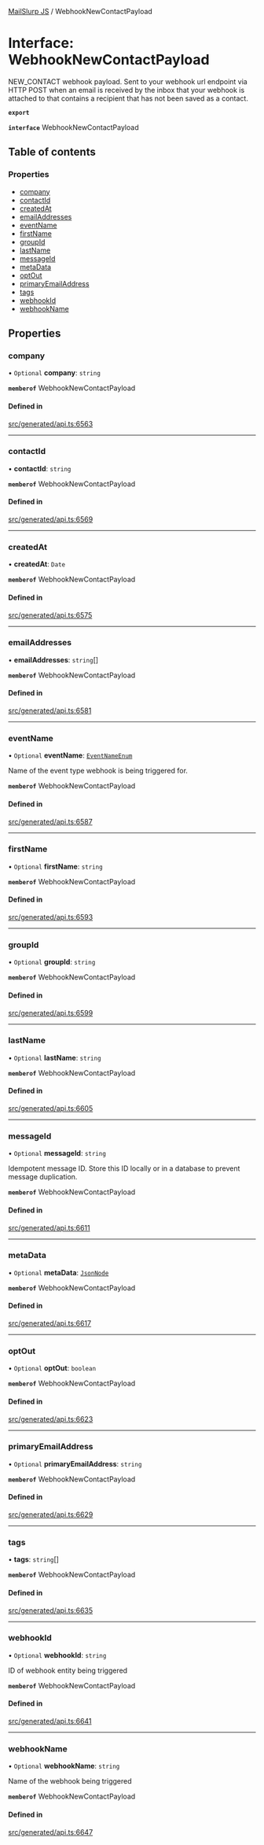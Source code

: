 [MailSlurp JS](../README.md) / WebhookNewContactPayload

# Interface: WebhookNewContactPayload

NEW_CONTACT webhook payload. Sent to your webhook url endpoint via HTTP POST when an email is received by the inbox that your webhook is attached to that contains a recipient that has not been saved as a contact.

**`export`**

**`interface`** WebhookNewContactPayload

## Table of contents

### Properties

- [company](WebhookNewContactPayload.md#company)
- [contactId](WebhookNewContactPayload.md#contactid)
- [createdAt](WebhookNewContactPayload.md#createdat)
- [emailAddresses](WebhookNewContactPayload.md#emailaddresses)
- [eventName](WebhookNewContactPayload.md#eventname)
- [firstName](WebhookNewContactPayload.md#firstname)
- [groupId](WebhookNewContactPayload.md#groupid)
- [lastName](WebhookNewContactPayload.md#lastname)
- [messageId](WebhookNewContactPayload.md#messageid)
- [metaData](WebhookNewContactPayload.md#metadata)
- [optOut](WebhookNewContactPayload.md#optout)
- [primaryEmailAddress](WebhookNewContactPayload.md#primaryemailaddress)
- [tags](WebhookNewContactPayload.md#tags)
- [webhookId](WebhookNewContactPayload.md#webhookid)
- [webhookName](WebhookNewContactPayload.md#webhookname)

## Properties

### company

• `Optional` **company**: `string`

**`memberof`** WebhookNewContactPayload

#### Defined in

[src/generated/api.ts:6563](https://github.com/mailslurp/mailslurp-client/blob/113e801/src/generated/api.ts#L6563)

___

### contactId

• **contactId**: `string`

**`memberof`** WebhookNewContactPayload

#### Defined in

[src/generated/api.ts:6569](https://github.com/mailslurp/mailslurp-client/blob/113e801/src/generated/api.ts#L6569)

___

### createdAt

• **createdAt**: `Date`

**`memberof`** WebhookNewContactPayload

#### Defined in

[src/generated/api.ts:6575](https://github.com/mailslurp/mailslurp-client/blob/113e801/src/generated/api.ts#L6575)

___

### emailAddresses

• **emailAddresses**: `string`[]

**`memberof`** WebhookNewContactPayload

#### Defined in

[src/generated/api.ts:6581](https://github.com/mailslurp/mailslurp-client/blob/113e801/src/generated/api.ts#L6581)

___

### eventName

• `Optional` **eventName**: [`EventNameEnum`](../enums/WebhookNewContactPayload.EventNameEnum.md)

Name of the event type webhook is being triggered for.

**`memberof`** WebhookNewContactPayload

#### Defined in

[src/generated/api.ts:6587](https://github.com/mailslurp/mailslurp-client/blob/113e801/src/generated/api.ts#L6587)

___

### firstName

• `Optional` **firstName**: `string`

**`memberof`** WebhookNewContactPayload

#### Defined in

[src/generated/api.ts:6593](https://github.com/mailslurp/mailslurp-client/blob/113e801/src/generated/api.ts#L6593)

___

### groupId

• `Optional` **groupId**: `string`

**`memberof`** WebhookNewContactPayload

#### Defined in

[src/generated/api.ts:6599](https://github.com/mailslurp/mailslurp-client/blob/113e801/src/generated/api.ts#L6599)

___

### lastName

• `Optional` **lastName**: `string`

**`memberof`** WebhookNewContactPayload

#### Defined in

[src/generated/api.ts:6605](https://github.com/mailslurp/mailslurp-client/blob/113e801/src/generated/api.ts#L6605)

___

### messageId

• `Optional` **messageId**: `string`

Idempotent message ID. Store this ID locally or in a database to prevent message duplication.

**`memberof`** WebhookNewContactPayload

#### Defined in

[src/generated/api.ts:6611](https://github.com/mailslurp/mailslurp-client/blob/113e801/src/generated/api.ts#L6611)

___

### metaData

• `Optional` **metaData**: [`JsonNode`](JsonNode.md)

**`memberof`** WebhookNewContactPayload

#### Defined in

[src/generated/api.ts:6617](https://github.com/mailslurp/mailslurp-client/blob/113e801/src/generated/api.ts#L6617)

___

### optOut

• `Optional` **optOut**: `boolean`

**`memberof`** WebhookNewContactPayload

#### Defined in

[src/generated/api.ts:6623](https://github.com/mailslurp/mailslurp-client/blob/113e801/src/generated/api.ts#L6623)

___

### primaryEmailAddress

• `Optional` **primaryEmailAddress**: `string`

**`memberof`** WebhookNewContactPayload

#### Defined in

[src/generated/api.ts:6629](https://github.com/mailslurp/mailslurp-client/blob/113e801/src/generated/api.ts#L6629)

___

### tags

• **tags**: `string`[]

**`memberof`** WebhookNewContactPayload

#### Defined in

[src/generated/api.ts:6635](https://github.com/mailslurp/mailslurp-client/blob/113e801/src/generated/api.ts#L6635)

___

### webhookId

• `Optional` **webhookId**: `string`

ID of webhook entity being triggered

**`memberof`** WebhookNewContactPayload

#### Defined in

[src/generated/api.ts:6641](https://github.com/mailslurp/mailslurp-client/blob/113e801/src/generated/api.ts#L6641)

___

### webhookName

• `Optional` **webhookName**: `string`

Name of the webhook being triggered

**`memberof`** WebhookNewContactPayload

#### Defined in

[src/generated/api.ts:6647](https://github.com/mailslurp/mailslurp-client/blob/113e801/src/generated/api.ts#L6647)
